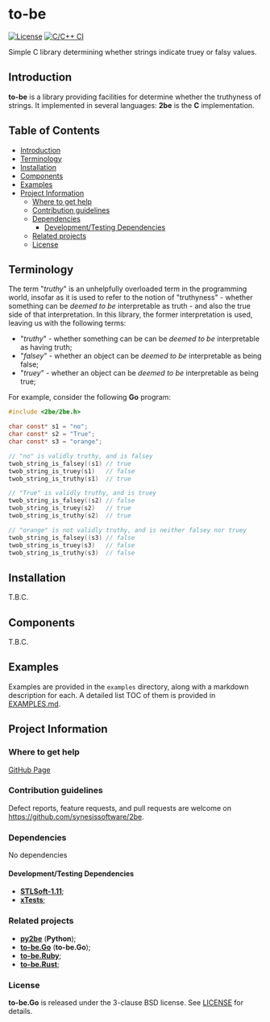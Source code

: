 # to-be <!-- omit in toc -->

[![License](https://img.shields.io/badge/License-BSD_3--Clause-blue.svg)](https://img.shields.io/badge/License-BSD_3--Clause-blue.svg)
[![C/C++ CI](https://github.com/synesissoftware/2be/actions/workflows/c-cpp.yml/badge.svg)](https://github.com/synesissoftware/2be/actions/workflows/c-cpp.yml)

Simple C library determining whether strings indicate truey or falsy values.


## Introduction

**to-be** is a library providing facilities for determine whether the truthyness of strings. It implemented in several languages: **2be** is the **C** implementation.


## Table of Contents <!-- omit in toc -->

- [Introduction](#introduction)
- [Terminology](#terminology)
- [Installation](#installation)
- [Components](#components)
- [Examples](#examples)
- [Project Information](#project-information)
  - [Where to get help](#where-to-get-help)
  - [Contribution guidelines](#contribution-guidelines)
  - [Dependencies](#dependencies)
    - [Development/Testing Dependencies](#developmenttesting-dependencies)
  - [Related projects](#related-projects)
  - [License](#license)


## Terminology

The term "*truthy*" is an unhelpfully overloaded term in the programming world, insofar as it is used to refer to the notion of "truthyness" - whether something can be _deemed to be_ interpretable as truth - and also the true side of that interpretation. In this library, the former interpretation is used, leaving us with the following terms:

* "*truthy*" - whether something can be can be _deemed to be_ interpretable as having truth;
* "*falsey*" - whether an object can be _deemed to be_ interpretable as being false;
* "*truey*" - whether an object can be _deemed to be_ interpretable as being true;

For example, consider the following **Go** program:

```C
#include <2be/2be.h>

char const* s1 = "no";
char const* s2 = "True";
char const* s3 = "orange";

// "no" is validly truthy, and is falsey
twob_string_is_falsey((s1) // true
twob_string_is_truey(s1)   // false
twob_string_is_truthy(s1)  // true

// "True" is validly truthy, and is truey
twob_string_is_falsey((s2) // false
twob_string_is_truey(s2)   // true
twob_string_is_truthy(s2)  // true

// "orange" is not validly truthy, and is neither falsey nor truey
twob_string_is_falsey((s3) // false
twob_string_is_truey(s3)   // false
twob_string_is_truthy(s3)  // false
```

## Installation

T.B.C.


## Components

T.B.C.


## Examples

Examples are provided in the ```examples``` directory, along with a markdown description for each. A detailed list TOC of them is provided in [EXAMPLES.md](./EXAMPLES.md).


## Project Information

### Where to get help

[GitHub Page](https://github.com/synesissoftware/2be "GitHub Page")

### Contribution guidelines

Defect reports, feature requests, and pull requests are welcome on https://github.com/synesissoftware/2be.


### Dependencies

No dependencies


#### Development/Testing Dependencies

* [**STLSoft-1.11**](https://github.com/synesissoftware/STLSoft-1.11/);
* [**xTests**](https://github.com/synesissoftware/xTests/);


### Related projects

* [**py2be**](https://github.com/synesissoftware/py2be) (**Python**);
* [**to-be.Go**](https://github.com/synesissoftware/to-be) (**to-be.Go**);
* [**to-be.Ruby**](https://github.com/synesissoftware/to-be.Ruby);
* [**to-be.Rust**](https://github.com/synesissoftware/to-be.Rust);


### License

**to-be.Go** is released under the 3-clause BSD license. See [LICENSE](./LICENSE) for details.


<!-- ########################### end of file ########################### -->

